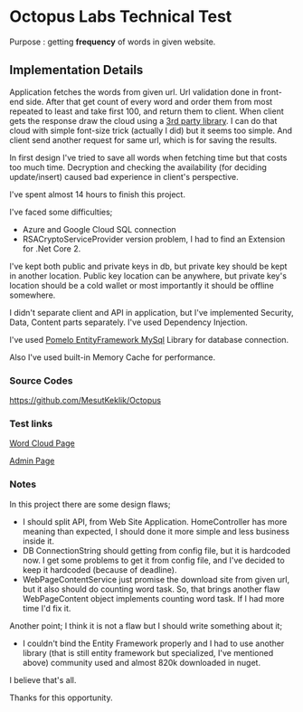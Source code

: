 # Octopus Labs Technical Test
Purpose : getting **frequency** of words in given website.

## Implementation Details
Application fetches the words from given url. Url validation done in front-end side. After that get count of every word and order them from most repeated to least and take first 100, and return them to client.
When client gets the response draw the cloud using a [3rd party library](https://github.com/jasondavies/d3-cloud). I can do that cloud with simple font-size trick (actually I did) but it seems too simple. 
And client send another request for same url, which is for saving the results.

In first design I've tried to save all words when fetching time but that costs too much time. Decryption and checking the availability (for deciding update/insert) caused bad experience in client's perspective. 

I've spent almost 14 hours to finish this project. 

I've faced some difficulties; 
- Azure and Google Cloud SQL connection 
- RSACryptoServiceProvider version problem, I had to find an Extension for .Net Core 2.

I've kept both public and private keys in db, but private key should be kept in another location. Public key location can be anywhere, but private key's location should be a cold wallet or most importantly it should be offline somewhere.

I didn't separate client and API in application, but I've implemented Security, Data, Content parts separately. I've used Dependency Injection.

I've used [Pomelo EntityFramework MySql](https://github.com/PomeloFoundation/Pomelo.EntityFrameworkCore.MySql) Library for database connection.

Also I've used built-in Memory Cache for performance.

### Source Codes
https://github.com/MesutKeklik/Octopus

### Test links
[Word Cloud Page](http://mesutkeklikoctopus.azurewebsites.net)

[Admin Page](http://mesutkeklikoctopus.azurewebsites.net/Home/Admin)

### Notes
In this project there are some design flaws; 
- I should split API, from Web Site Application. HomeController has more meaning than expected, I should done it more simple and less business inside it. 
- DB ConnectionString should getting from config file, but it is hardcoded now. I get some problems to get it from config file, and I've decided to keep it hardcoded (because of deadline).
- WebPageContentService just promise the download site from given url, but it also should do counting word task. So, that brings another flaw WebPageContent object implements counting word task. If I had more time I'd fix it.

Another point; I think it is not a flaw but I should write something about it;
- I couldn't bind the Entity Framework properly and I had to use another library (that is still entity framework but specialized, I've mentioned above) community used and almost 820k downloaded in nuget. 

I believe that's all.

Thanks for this opportunity.
